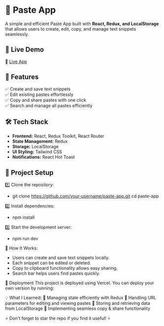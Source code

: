  # 📝 Paste App  

A simple and efficient Paste App built with **React, Redux, and LocalStorage** that allows users to create, edit, copy, and manage text snippets seamlessly.  

## 🚀 Live Demo  
🔗 [Live App](https://paste-app-iota-six.vercel.app)  

## 📌 Features  
✅ Create and save text snippets  
✅ Edit existing pastes effortlessly  
✅ Copy and share pastes with one click  
✅ Search and manage all pastes efficiently  

## 🛠 Tech Stack  
- **Frontend:** React, Redux Toolkit, React Router  
- **State Management:** Redux  
- **Storage:** LocalStorage  
- **UI Styling:** Tailwind CSS  
- **Notifications:** React Hot Toast  

## 📂 Project Setup  

1️⃣ Clone the repository:  

- git clone https://github.com/your-username/paste-app.git
cd paste-app

2️⃣ Install dependencies:
- npm install

3️⃣ Start the development server:
- npm run dev


📌 How It Works:
- Users can create and save text snippets locally.
- Each snippet can be edited or deleted.
- Copy to clipboard functionality allows easy sharing.
- Search bar helps users find pastes quickly.


🚀 Deployment
This project is deployed using Vercel. You can deploy your own version by running:
 
 
💡 What I Learned:
📌 Managing state efficiently with Redux
📌 Handling URL parameters for editing and viewing pastes
📌 Storing and retrieving data from LocalStorage
📌 Implementing seamless copy & share functionality

⭐ Don't forget to star the repo if you find it useful! ⭐

 
  

 
